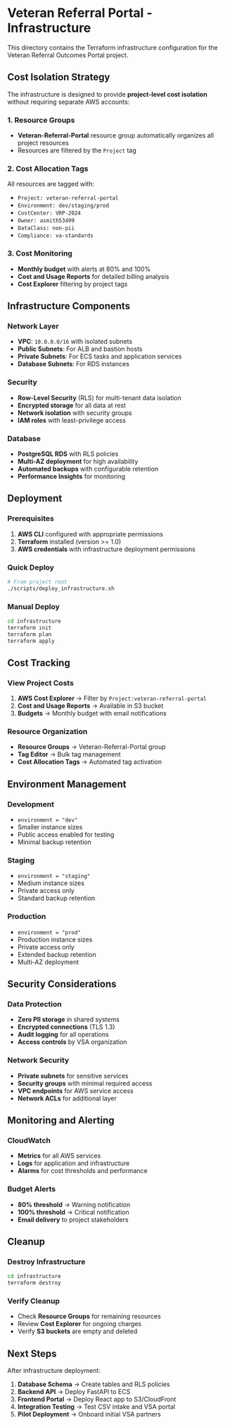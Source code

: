 # Veteran Referral Portal - Infrastructure

This directory contains the Terraform infrastructure configuration for the Veteran Referral Outcomes Portal project.

## Cost Isolation Strategy

The infrastructure is designed to provide **project-level cost isolation** without requiring separate AWS accounts:

### 1. Resource Groups
- **Veteran-Referral-Portal** resource group automatically organizes all project resources
- Resources are filtered by the `Project` tag

### 2. Cost Allocation Tags
All resources are tagged with:
- `Project: veteran-referral-portal`
- `Environment: dev/staging/prod`
- `CostCenter: VRP-2024`
- `Owner: asmith53499`
- `DataClass: non-pii`
- `Compliance: va-standards`

### 3. Cost Monitoring
- **Monthly budget** with alerts at 80% and 100%
- **Cost and Usage Reports** for detailed billing analysis
- **Cost Explorer** filtering by project tags

## Infrastructure Components

### Network Layer
- **VPC**: `10.0.0.0/16` with isolated subnets
- **Public Subnets**: For ALB and bastion hosts
- **Private Subnets**: For ECS tasks and application services
- **Database Subnets**: For RDS instances

### Security
- **Row-Level Security** (RLS) for multi-tenant data isolation
- **Encrypted storage** for all data at rest
- **Network isolation** with security groups
- **IAM roles** with least-privilege access

### Database
- **PostgreSQL RDS** with RLS policies
- **Multi-AZ deployment** for high availability
- **Automated backups** with configurable retention
- **Performance Insights** for monitoring

## Deployment

### Prerequisites
1. **AWS CLI** configured with appropriate permissions
2. **Terraform** installed (version >= 1.0)
3. **AWS credentials** with infrastructure deployment permissions

### Quick Deploy
```bash
# From project root
./scripts/deploy_infrastructure.sh
```

### Manual Deploy
```bash
cd infrastructure
terraform init
terraform plan
terraform apply
```

## Cost Tracking

### View Project Costs
1. **AWS Cost Explorer** → Filter by `Project:veteran-referral-portal`
2. **Cost and Usage Reports** → Available in S3 bucket
3. **Budgets** → Monthly budget with email notifications

### Resource Organization
- **Resource Groups** → Veteran-Referral-Portal group
- **Tag Editor** → Bulk tag management
- **Cost Allocation Tags** → Automated tag activation

## Environment Management

### Development
- `environment = "dev"`
- Smaller instance sizes
- Public access enabled for testing
- Minimal backup retention

### Staging
- `environment = "staging"`
- Medium instance sizes
- Private access only
- Standard backup retention

### Production
- `environment = "prod"`
- Production instance sizes
- Private access only
- Extended backup retention
- Multi-AZ deployment

## Security Considerations

### Data Protection
- **Zero PII storage** in shared systems
- **Encrypted connections** (TLS 1.3)
- **Audit logging** for all operations
- **Access controls** by VSA organization

### Network Security
- **Private subnets** for sensitive services
- **Security groups** with minimal required access
- **VPC endpoints** for AWS service access
- **Network ACLs** for additional layer

## Monitoring and Alerting

### CloudWatch
- **Metrics** for all AWS services
- **Logs** for application and infrastructure
- **Alarms** for cost thresholds and performance

### Budget Alerts
- **80% threshold** → Warning notification
- **100% threshold** → Critical notification
- **Email delivery** to project stakeholders

## Cleanup

### Destroy Infrastructure
```bash
cd infrastructure
terraform destroy
```

### Verify Cleanup
- Check **Resource Groups** for remaining resources
- Review **Cost Explorer** for ongoing charges
- Verify **S3 buckets** are empty and deleted

## Next Steps

After infrastructure deployment:
1. **Database Schema** → Create tables and RLS policies
2. **Backend API** → Deploy FastAPI to ECS
3. **Frontend Portal** → Deploy React app to S3/CloudFront
4. **Integration Testing** → Test CSV intake and VSA portal
5. **Pilot Deployment** → Onboard initial VSA partners
